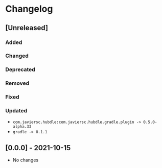# Changelog

## [Unreleased]

### Added

### Changed

### Deprecated

### Removed

### Fixed

### Updated

- `com.javiersc.hubdle:com.javiersc.hubdle.gradle.plugin -> 0.5.0-alpha.33`
- `gradle -> 8.1.1`

## [0.0.0] - 2021-10-15

- No changes
